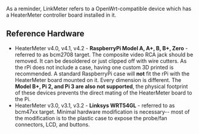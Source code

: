 As a reminder, LinkMeter refers to a OpenWrt-compatible device which has a HeaterMeter controller board installed in it.

## Reference Hardware

* HeaterMeter v4.0, v4.1, v4.2 - **RaspberryPi Model A, A+, B, B+, Zero** - referred to as bcm2708 target. The composite video RCA jack should be removed. It can be desoldered or just clipped off with wire cutters. As the rPi does not include a case, having one custom 3D printed is recommended. A standard RaspberryPi case will **not** fit the rPi with the HeaterMeter board mounted on it. Every dimension is different. The **Model B+, Pi 2, and Pi 3 are also not supported**, the physical footprint of these devices prevents the direct mating of the HeaterMeter board to the Pi.
* HeaterMeter v3.0, v3.1, v3.2 - **Linksys WRT54GL** - referred to as bcm47xx target.  Minimal hardware modification is necessary-- most of the modification is to the plastic case to expose the probe/fan connectors, LCD, and buttons. 